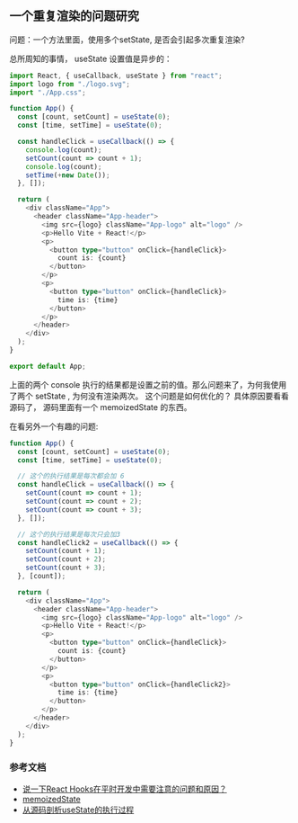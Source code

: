 ## 一个重复渲染的问题研究

问题：一个方法里面，使用多个setState, 是否会引起多次重复渲染?

总所周知的事情， useState 设置值是异步的：
```typescript jsx
import React, { useCallback, useState } from "react";
import logo from "./logo.svg";
import "./App.css";

function App() {
  const [count, setCount] = useState(0);
  const [time, setTime] = useState(0);

  const handleClick = useCallback(() => {
    console.log(count);
    setCount(count => count + 1);
    console.log(count);
    setTime(+new Date());
  }, []);

  return (
    <div className="App">
      <header className="App-header">
        <img src={logo} className="App-logo" alt="logo" />
        <p>Hello Vite + React!</p>
        <p>
          <button type="button" onClick={handleClick}>
            count is: {count}
          </button>
        </p>
        <p>
          <button type="button" onClick={handleClick}>
            time is: {time}
          </button>
        </p>
      </header>
    </div>
  );
}

export default App;
```

上面的两个 console 执行的结果都是设置之前的值。那么问题来了，为何我使用了两个 setState , 为何没有渲染两次。
这个问题是如何优化的？
具体原因要看看源码了， 源码里面有一个 memoizedState 的东西。


在看另外一个有趣的问题:
```typescript jsx
function App() {
  const [count, setCount] = useState(0);
  const [time, setTime] = useState(0);

  // 这个的执行结果是每次都会加 6
  const handleClick = useCallback(() => {
    setCount(count => count + 1);
    setCount(count => count + 2);
    setCount(count => count + 3);
  }, []);

  // 这个的执行结果是每次只会加3
  const handleClick2 = useCallback(() => {
    setCount(count + 1);
    setCount(count + 2);
    setCount(count + 3);
  }, [count]);

  return (
    <div className="App">
      <header className="App-header">
        <img src={logo} className="App-logo" alt="logo" />
        <p>Hello Vite + React!</p>
        <p>
          <button type="button" onClick={handleClick}>
            count is: {count}
          </button>
        </p>
        <p>
          <button type="button" onClick={handleClick2}>
            time is: {time}
          </button>
        </p>
      </header>
    </div>
  );
}
```


### 参考文档
- [说一下React Hooks在平时开发中需要注意的问题和原因？](https://github.com/lgwebdream/FE-Interview/issues/906)
- [memoizedState](https://react.iamkasong.com/hooks/structure.html#memoizedstate)
- [从源码剖析useState的执行过程](https://blog.csdn.net/weixin_33854644/article/details/91440230)
